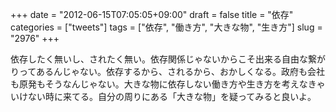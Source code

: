 +++
date = "2012-06-15T07:05:05+09:00"
draft = false
title = "依存"
categories = ["tweets"]
tags = ["依存", "働き方", "大きな物", "生き方"]
slug = "2976"
+++

依存したく無いし、されたく無い。依存関係じゃないからこそ出来る自由な繋がりってあるんじゃない。依存するから、されるから、おかしくなる。政府も会社も原発もそうなんじゃない。大きな物に依存しない働き方や生き方を考えなきゃいけない時に来てる。自分の周りにある「大きな物」を疑ってみると良いよ。
